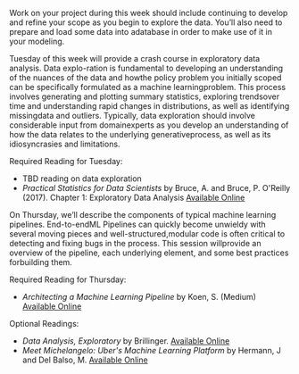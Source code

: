 Work on your project during this week should include continuing to develop and refine your scope as you begin to explore the data. You’ll also need to prepare and load some data into adatabase in order to make use of it in your modeling.

Tuesday of this week will provide a crash course in exploratory data analysis.  Data explo-ration is fundamental to developing an understanding of the nuances of the data and howthe policy problem you initially scoped can be specifically formulated as a machine learningproblem.  This process involves generating and plotting summary statistics, exploring trendsover time and understanding rapid changes in distributions, as well as identifying missingdata and outliers. Typically, data exploration should involve considerable input from domainexperts as you develop an understanding of how the data relates to the underlying generativeprocess, as well as its idiosyncrasies and limitations.

Required Reading for Tuesday:
- TBD reading on data exploration
- *Practical Statistics for Data Scientists* by Bruce, A. and Bruce, P. O'Reilly (2017). Chapter 1: Exploratory Data Analysis [Available Online](https://learning.oreilly.com/library/view/practical-statistics-for/9781491952955/ch01.html#EDA)

On Thursday, we’ll describe the components of typical machine learning pipelines. End-to-endML Pipelines can quickly become unwieldy with several moving pieces and well-structured,modular code is often critical to detecting and fixing bugs in the process.  This session willprovide an overview of the pipeline, each underlying element, and some best practices forbuilding them.

Required Reading for Thursday:
- *Architecting a Machine Learning Pipeline* by Koen, S. (Medium) [Available Online](https://towardsdatascience.com/architecting-a-machine-learning-pipeline-a847f094d1c7)

Optional Readings:
- *Data Analysis, Exploratory* by Brillinger. [Available Online](https://www.stat.berkeley.edu/~brill/Papers/EDASage.pdf)
- *Meet Michelangelo: Uber's Machine Learning Platform* by Hermann, J and Del Balso, M. [Available Online](https://eng.uber.com/michelangelo/)
